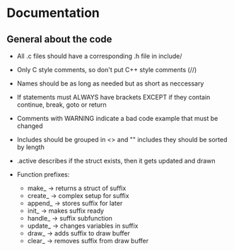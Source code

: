 # Documentation

## General about the code

- All .c files should have a corresponding .h file in include/
- Only C style comments, so don't put C++ style comments (//)
- Names should be as long as needed but as short as neccessary
- If statements must ALWAYS have brackets EXCEPT if they contain continue, break, goto or return
- Comments with WARNING indicate a bad code example that must be changed
- Includes should be grouped in <> and "" includes they should be sorted by length
- .active describes if the struct exists, then it gets updated and drawn

- Function prefixes:
	- make_ -> returns a struct of suffix
	- create_ -> complex setup for suffix
	- append_ -> stores suffix for later
	- init_ -> makes suffix ready
    - handle_ -> suffix subfunction
	- update_ -> changes variables in suffix
	- draw_ -> adds suffix to draw buffer
	- clear_ -> removes suffix from draw buffer
